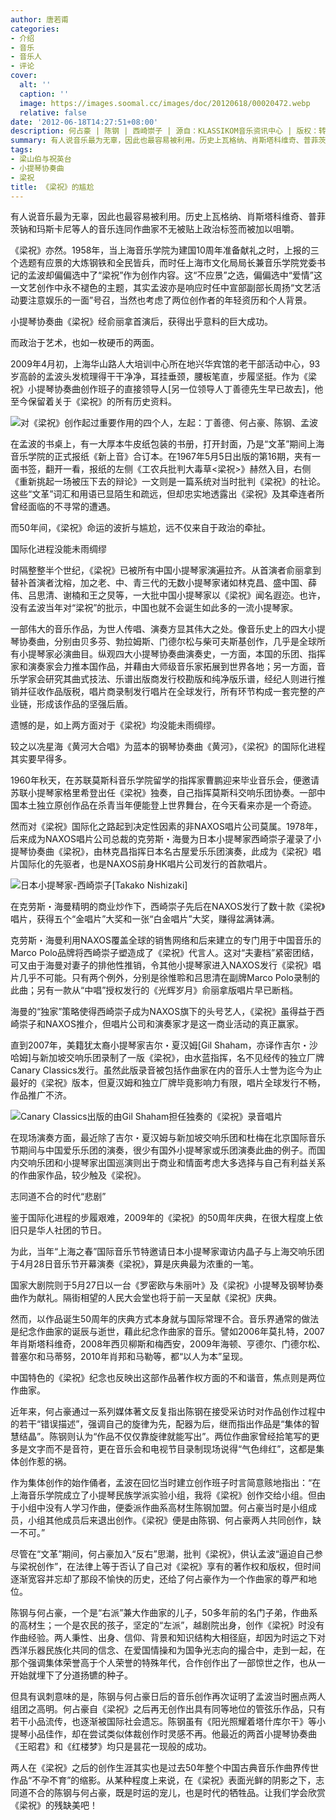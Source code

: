 ```yaml
---
author: 唐若甫
categories:
- 介绍
- 音乐
- 音乐人
- 评论
cover:
  alt: ''
  caption: ''
  image: https://images.soomal.cc/images/doc/20120618/00020472.webp
  relative: false
date: '2012-06-18T14:27:51+08:00'
description: 何占豪 | 陈钢 | 西崎崇子 | 源自：KLASSIKOM音乐资讯中心 | 版权：转载 |  平均/总评分：08.75/70
summary: 有人说音乐最为无辜，因此也最容易被利用。历史上瓦格纳、肖斯塔科维奇、普菲茨钠和玛斯卡尼等人的音乐连同作曲家不无被贴上政治标签而被加以咀嚼。《梁祝》亦然。1958年，当上海音乐学院为建国10周年准备献礼之时，上报的三个选题有应景的大炼钢铁和全民皆兵，而时任上海市文化局局长兼音乐学院党委书记的孟波却偏偏选中了“梁祝”作为创作内容……
tags:
- 梁山伯与祝英台
- 小提琴协奏曲
- 梁祝
title: 《梁祝》的尴尬
---
```


有人说音乐最为无辜，因此也最容易被利用。历史上瓦格纳、肖斯塔科维奇、普菲茨钠和玛斯卡尼等人的音乐连同作曲家不无被贴上政治标签而被加以咀嚼。

《梁祝》亦然。1958年，当上海音乐学院为建国10周年准备献礼之时，上报的三个选题有应景的大炼钢铁和全民皆兵，而时任上海市文化局局长兼音乐学院党委书记的孟波却偏偏选中了“梁祝”作为创作内容。这“不应景”之选，偏偏选中“爱情”这一文艺创作中永不褪色的主题，其实孟波亦是响应时任中宣部副部长周扬“文艺活动要注意娱乐的一面”号召，当然也考虑了两位创作者的年轻资历和个人背景。

小提琴协奏曲《梁祝》经俞丽拿首演后，获得出乎意料的巨大成功。

而政治于艺术，也如一枚硬币的两面。

2009年4月初，上海华山路人大培训中心所在地兴华宾馆的老干部活动中心，93岁高龄的孟波头发梳理得干干净净，耳挂垂颈，腰板笔直，步履坚挺。作为《梁祝》小提琴协奏曲创作班子的直接领导人[另一位领导人丁善德先生早已故去]，他至今保留着关于《梁祝》的所有历史资料。

![对《梁祝》创作起过重要作用的四个人，左起：丁善德、何占豪、陈钢、孟波](https://images.soomal.cc/images/doc/20120618/00020472.webp)





在孟波的书桌上，有一大厚本牛皮纸包装的书册，打开封面，乃是“文革”期间上海音乐学院的正式报纸《新上音》合订本。在1967年5月5日出版的第16期，夹有一面书签，翻开一看，报纸的左侧《工农兵批判大毒草<梁祝>》赫然入目，右侧《重新挑起一场被压下去的辩论》一文则是一篇系统对当时批判《梁祝》的社论。这些“文革”词汇和用语已显陌生和疏远，但却忠实地透露出《梁祝》及其牵连者所曾经面临的不寻常的遭遇。

而50年间，《梁祝》命运的波折与尴尬，远不仅来自于政治的牵扯。

国际化进程没能未雨绸缪

时隔整整半个世纪，《梁祝》已被所有中国小提琴家演遍拉齐。从首演者俞丽拿到替补首演者沈榕，加之老、中、青三代的无数小提琴家诸如林克昌、盛中国、薛伟、吕思清、谢楠和王之炅等，一大批中国小提琴家以《梁祝》闻名遐迩。也许，没有孟波当年对“梁祝”的批示，中国也就不会诞生如此多的一流小提琴家。

一部伟大的音乐作品，为世人传唱、演奏方显其伟大之处。像音乐史上的四大小提琴协奏曲，分别由贝多芬、勃拉姆斯、门德尔松与柴可夫斯基创作，几乎是全球所有小提琴家必演曲目。纵观四大小提琴协奏曲演奏史，一方面，本国的乐团、指挥家和演奏家会力推本国作品，并藉由大师级音乐家拓展到世界各地；另一方面，音乐学家会研究其曲式技法、乐谱出版商发行校勘版和纯净版乐谱，经纪人则进行推销并征收作品版税，唱片商录制发行唱片在全球发行，所有环节构成一套完整的产业链，形成该作品的坚强后盾。

遗憾的是，如上两方面对于《梁祝》均没能未雨绸缪。

较之以冼星海《黄河大合唱》为蓝本的钢琴协奏曲《黄河》，《梁祝》的国际化进程其实要早得多。

1960年秋天，在苏联莫斯科音乐学院留学的指挥家曹鹏迎来毕业音乐会，便邀请苏联小提琴家格里希登出任《梁祝》独奏，自己指挥莫斯科交响乐团协奏。一部中国本土独立原创作品在杀青当年便能登上世界舞台，在今天看来亦是一个奇迹。

然而对《梁祝》国际化之路起到决定性因素的非NAXOS唱片公司莫属。1978年，后来成为NAXOS唱片公司总裁的克劳斯・海曼为日本小提琴家西崎崇子灌录了小提琴协奏曲《梁祝》，由林克昌指挥日本名古屋爱乐乐团演奏，此成为《梁祝》唱片国际化的先驱者，也是NAXOS前身HK唱片公司发行的首款唱片。

![日本小提琴家-西崎崇子[Takako Nishizaki]](https://images.soomal.cc/images/doc/20120618/00020473.webp)





在克劳斯・海曼精明的商业炒作下，西崎崇子先后在NAXOS发行了数十款《梁祝》唱片，获得五个“金唱片”大奖和一张“白金唱片”大奖，赚得盆满钵满。

克劳斯・海曼利用NAXOS覆盖全球的销售网络和后来建立的专门用于中国音乐的Marco Polo品牌将西崎崇子塑造成了《梁祝》代言人。这对“夫妻档”紧密团结，可又由于海曼对妻子的排他性推销，令其他小提琴家进入NAXOS发行《梁祝》唱片几乎不可能。只有两个例外，分别是徐惟聆和吕思清在副牌Marco Polo录制的此曲；另有一款从“中唱”授权发行的《光辉岁月》俞丽拿版唱片早已断档。

海曼的“独家”策略使得西崎崇子成为NAXOS旗下的头号艺人，《梁祝》虽得益于西崎崇子和NAXOS推介，但唱片公司和演奏家才是这一商业活动的真正赢家。

直到2007年，美籍犹太裔小提琴家吉尔・夏汉姆[Gil Shaham，亦译作吉尔・沙哈姆]与新加坡交响乐团录制了一版《梁祝》，由水蓝指挥，名不见经传的独立厂牌Canary Classics发行。虽然此版录音被包括作曲家在内的音乐人士誉为迄今为止最好的《梁祝》版本，但夏汉姆和独立厂牌毕竟影响力有限，唱片全球发行不畅，作品推广不济。

![Canary Classics出版的由Gil Shaham担任独奏的《梁祝》录音唱片](https://images.soomal.cc/images/doc/20120618/00020474.webp)





在现场演奏方面，最近除了吉尔・夏汉姆与新加坡交响乐团和杜梅在北京国际音乐节期间与中国爱乐乐团的演奏，很少有国外小提琴家或乐团演奏此曲的例子。而国内交响乐团和小提琴家出国巡演则出于商业和情面考虑大多选择与自己有利益关系的作曲家作品，较少触及《梁祝》。

志同道不合的时代“悲剧”

鉴于国际化进程的步履艰难，2009年的《梁祝》的50周年庆典，在很大程度上依旧只是华人社团的节日。

为此，当年“上海之春”国际音乐节特邀请日本小提琴家诹访内晶子与上海交响乐团于4月28日音乐节开幕演奏《梁祝》，算是庆典最为浓重的一笔。

国家大剧院则于5月27日以一台《罗密欧与朱丽叶》及《梁祝》小提琴及钢琴协奏曲作为献礼。隔街相望的人民大会堂也将于前一天呈献《梁祝》庆典。

然而，以作品诞生50周年的庆典方式本身就与国际常理不合。音乐界通常的做法是纪念作曲家的诞辰与逝世，藉此纪念作曲家的音乐。譬如2006年莫扎特，2007年肖斯塔科维奇，2008年西贝柳斯和梅西安，2009年海顿、亨德尔、门德尔松、普塞尔和马蒂努，2010年肖邦和马勒等，都“以人为本”呈现。

中国特色的《梁祝》纪念也反映出这部作品著作权方面的不和谐音，焦点则是两位作曲家。

近年来，何占豪通过一系列媒体著文反复指出陈钢在接受采访时对作品创作过程中的若干“错误描述”，强调自己的旋律为先，配器为后，继而指出作品是“集体的智慧结晶”。陈钢则认为“作品不仅仅靠旋律就能写出”。两位作曲家曾经拾笔写的更多是文字而不是音符，更在音乐会和电视节目录制现场说得“气色绯红”，这都是集体创作惹的祸。

作为集体创作的始作俑者，孟波在回忆当时建立创作班子时言简意赅地指出：“在上海音乐学院成立了小提琴民族学派实验小组，我将《梁祝》创作交给小组。但由于小组中没有人学习作曲，便委派作曲系高材生陈钢加盟。何占豪当时是小组成员，小组其他成员后来退出创作。《梁祝》便是由陈钢、何占豪两人共同创作，缺一不可。”

尽管在“文革”期间，何占豪加入“反右”思潮，批判《梁祝》，供认孟波“逼迫自己参与梁祝创作”，在法律上等于否认了自己对《梁祝》享有的著作权和版权，但时间逐渐宽容并忘却了那段不愉快的历史，还给了何占豪作为一个作曲家的尊严和地位。

陈钢与何占豪，一个是“右派”兼大作曲家的儿子，50多年前的名门子弟，作曲系的高材生；一个是农民的孩子，坚定的“左派”，越剧院出身，创作《梁祝》时没有作曲经验。两人秉性、出身、信仰、背景和知识结构大相径庭，却因为时运之下对西洋乐器民族化共同的信念、在爱国情操和为国争光志向的撮合中，走到一起，在那个强调集体荣誉高于个人荣誉的特殊年代，合作创作出了一部惊世之作，也从一开始就埋下了分道扬镳的种子。

但具有讽刺意味的是，陈钢与何占豪日后的音乐创作再次证明了孟波当时圈点两人组团之高明。何占豪自《梁祝》之后再无创作出具有同等地位的管弦乐作品，只有若干小品流传，也逐渐被国际社会遗忘。陈钢虽有《阳光照耀着塔什库尔干》等小提琴小品佳作，却在尝试类似体裁创作时灵感不再。他最近的两首小提琴协奏曲《王昭君》和《红楼梦》均只是昙花一现般的成功。

两人在《梁祝》之后的创作生涯其实也是过去50年整个中国古典音乐作曲界传世作品“不孕不育”的缩影。从某种程度上来说，在《梁祝》表面光鲜的阴影之下，志同道不合的陈钢与何占豪，既是时运的宠儿，也是时代的牺牲品。让我们学会欣赏《梁祝》的残缺美吧！
